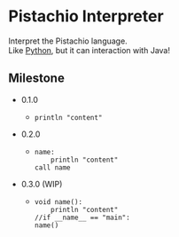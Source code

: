 # Pistachio Interpreter

Interpret the Pistachio language.  
Like [Python](https://www.python.org), but it can interaction with Java!

## Milestone

- 0.1.0
    - ```
      println "content"
      ```
- 0.2.0
    - ```
      name:
          println "content"
      call name
      ```
- 0.3.0 (WIP)
    - ```
      void name():
          println "content"
      //if __name__ == "main":
      name()
      ```

